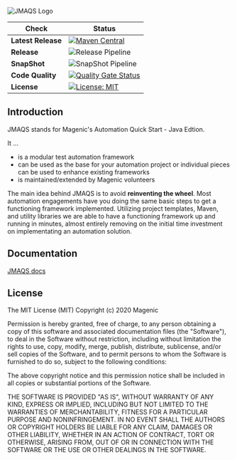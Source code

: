 ![JMAQS Logo](https://repository-images.githubusercontent.com/203866145/054b2500-5a6c-11ea-9980-20c7f30a12f8)

| Check | Status |
|-------|--------|
|**Latest Release**|[![Maven Central](https://img.shields.io/maven-central/v/com.magenic.jmaqs/jmaqs-framework.svg?label=Maven%20Central)](https://search.maven.org/search?q=g:%22com.magenic.jmaqs%22%20AND%20a:%22jmaqs-framework%22)|
|**Release**|![Release Pipeline](https://github.com/Magenic/JMAQS/workflows/Release%20Pipeline/badge.svg)|
|**SnapShot**|![SnapShot Pipeline](https://github.com/Magenic/JMAQS/workflows/SnapShot%20Pipeline/badge.svg)|
|**Code Quality**|[![Quality Gate Status](https://sonarcloud.io/api/project_badges/measure?project=com.magenic.jmaqs%3Ajmaqs-framework&metric=alert_status)](https://sonarcloud.io/dashboard?id=com.magenic.jmaqs%3Ajmaqs-framework)|
|**License**|[![License: MIT](https://img.shields.io/badge/License-MIT-green.svg)](https://raw.githubusercontent.com/Magenic/JMAQS/master/LICENSE)| 

## Introduction 
JMAQS stands for Magenic's Automation Quick Start - Java Edtion.

It …
 - is a modular test automation framework
 - can be used as the base for your automation project or individual pieces can be used to enhance existing frameworks
 - is maintained/extended by Magenic volunteers

The main idea behind JMAQS is to avoid **reinventing the wheel**. Most automation engagements have you doing the same basic steps to get a functioning framework implemented. Utilizing project templates, Maven, and utility libraries we are able to have a functioning framework up and running in minutes, almost entirely removing on the initial time investment on implementating an automation solution.

## Documentation
[JMAQS docs](https://magenic.github.io/JMAQS/#/)

## License
The MIT License (MIT)
Copyright (c) 2020 Magenic

Permission is hereby granted, free of charge, to any person obtaining a copy of this software and associated documentation files (the "Software"), to deal in the Software without restriction, including without limitation the rights to use, copy, modify, merge, publish, distribute, sublicense, and/or sell copies of the Software, and to permit persons to whom the Software is furnished to do so, subject to the following conditions:

The above copyright notice and this permission notice shall be included in all copies or substantial portions of the Software.

THE SOFTWARE IS PROVIDED "AS IS", WITHOUT WARRANTY OF ANY KIND, EXPRESS OR IMPLIED, INCLUDING BUT NOT LIMITED TO THE WARRANTIES OF MERCHANTABILITY, FITNESS FOR A PARTICULAR PURPOSE AND NONINFRINGEMENT. IN NO EVENT SHALL THE AUTHORS OR COPYRIGHT HOLDERS BE LIABLE FOR ANY CLAIM, DAMAGES OR OTHER LIABILITY, WHETHER IN AN ACTION OF CONTRACT, TORT OR OTHERWISE, ARISING FROM, OUT OF OR IN CONNECTION WITH THE SOFTWARE OR THE USE OR OTHER DEALINGS IN THE SOFTWARE.
